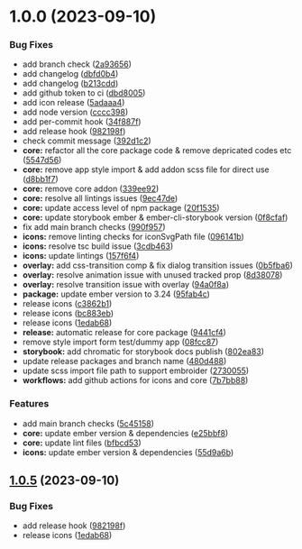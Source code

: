 # 1.0.0 (2023-09-10)


### Bug Fixes

* add branch check ([2a93656](https://github.com/LowBP/ember-elements/commit/2a936565b022a20a26632ba9a4c27450a3dfa195))
* add changelog ([dbfd0b4](https://github.com/LowBP/ember-elements/commit/dbfd0b42e2dd90867db31a4327aca18a9adcb060))
* add changelog ([b213cdd](https://github.com/LowBP/ember-elements/commit/b213cdd7640c8a982ac4e6a177e0e98bb4f478ab))
* add github token to ci ([dbd8005](https://github.com/LowBP/ember-elements/commit/dbd8005635e722e53ac456ba5f1c7450b151ea57))
* add icon release ([5adaaa4](https://github.com/LowBP/ember-elements/commit/5adaaa48d7390410a11ed69b977d6ce6e9133ca6))
* add node version ([cccc398](https://github.com/LowBP/ember-elements/commit/cccc39853b5dda516ad43eb0a7afe759b4ad04e5))
* add per-commit hook ([34f887f](https://github.com/LowBP/ember-elements/commit/34f887ff1116fc20836be1afdd48ec4804bf3c88))
* add release hook ([982198f](https://github.com/LowBP/ember-elements/commit/982198fea9d063e7c87fee7c9b9c62d4c34f6836))
* check commit message ([392d1c2](https://github.com/LowBP/ember-elements/commit/392d1c239e08a6b66c182ff3102979ecd624ee1c))
* **core:** refactor all the core package code & remove depricated codes etc ([5547d56](https://github.com/LowBP/ember-elements/commit/5547d560ef0c1cca035225126c6b8e148d4eb1c0))
* **core:** remove app style import & add addon scss file for direct use ([d8bb1f7](https://github.com/LowBP/ember-elements/commit/d8bb1f769d21990b6f6813a9f27bedc88c748dfc))
* **core:** remove core addon ([339ee92](https://github.com/LowBP/ember-elements/commit/339ee9289701ff69d79b25425bbbab26ae4d478d))
* **core:** resolve all lintings issues ([9ec47de](https://github.com/LowBP/ember-elements/commit/9ec47deeaa70147065e95bc472b102dd9f91a365))
* **core:** update access level of npm package ([20f1535](https://github.com/LowBP/ember-elements/commit/20f1535587c5d9a52c861f281cda2476f902d6d2))
* **core:** update storybook ember & ember-cli-storybook version ([0f8cfaf](https://github.com/LowBP/ember-elements/commit/0f8cfafe26b181f8708b74effb54ba3acced78ac))
* fix add main branch checks ([990f957](https://github.com/LowBP/ember-elements/commit/990f957b1a579fd31aa6befeab4850017ecae148))
* **icons:** remove linting checks for iconSvgPath file ([096141b](https://github.com/LowBP/ember-elements/commit/096141ba502275e0153cc53e34083aac301bd6ff))
* **icons:** resolve tsc build issue ([3cdb463](https://github.com/LowBP/ember-elements/commit/3cdb463d47c989aa4f3914d87e0e8964bbb3b84d))
* **icons:** update lintings ([157f6f4](https://github.com/LowBP/ember-elements/commit/157f6f4d2af741f605e488f8712926f964cdcb9e))
* **overlay:** add css-transition comp & fix dialog transition issues ([0b5fba6](https://github.com/LowBP/ember-elements/commit/0b5fba635acf3fb3338121435601be03ee6c0e88))
* **overlay:** resolve animation issue with unused tracked prop ([8d38078](https://github.com/LowBP/ember-elements/commit/8d38078c8ae382108515b4f85929b0966bf21e6e))
* **overlay:** resolve transition issue with overlay ([94a0f8a](https://github.com/LowBP/ember-elements/commit/94a0f8a8f67d228fb9a30a4186481e0e81f91da1))
* **package:** update ember version to 3.24 ([95fab4c](https://github.com/LowBP/ember-elements/commit/95fab4c19a6ad7c93d41fd08b6407371272cb9cf))
* release icons ([c3862b1](https://github.com/LowBP/ember-elements/commit/c3862b1a729669197d42914f9242929206ff924a))
* release icons ([bc883eb](https://github.com/LowBP/ember-elements/commit/bc883eb51c56d2ba0168e9e12503e06cf1cf3425))
* release icons ([1edab68](https://github.com/LowBP/ember-elements/commit/1edab68175fdfb3db8ca7fb712e2472a532a1d28))
* **release:** automatic release for core package ([9441cf4](https://github.com/LowBP/ember-elements/commit/9441cf487162d2e847c4a90ef0069de281a54197))
* remove style import form test/dummy app ([08fcc87](https://github.com/LowBP/ember-elements/commit/08fcc87b410c82623fbfa777445d06c2722b0b9e))
* **storybook:** add chromatic for storybook docs publish ([802ea83](https://github.com/LowBP/ember-elements/commit/802ea83c70e5873b223393a1ad511c66adf0be7f))
* update release packages and branch name ([480d488](https://github.com/LowBP/ember-elements/commit/480d4883d5c818c992b6f08e3d751cf1f9926002))
* update scss import file path to support embroider ([2730055](https://github.com/LowBP/ember-elements/commit/273005555acf9cf90e0c13ea528bfaec2a31fc5b))
* **workflows:** add github actions for icons and core ([7b7bb88](https://github.com/LowBP/ember-elements/commit/7b7bb88a619d624635d7b3f7528d16880539c797))


### Features

* add main branch checks ([5c45158](https://github.com/LowBP/ember-elements/commit/5c45158010a6de39f308e6c1a106125e545ea790))
* **core:** update ember version & dependencies ([e25bbf8](https://github.com/LowBP/ember-elements/commit/e25bbf8dbb3d184b364bb1457b250c0fd25ed2b0))
* **core:** update lint files ([bfbcd53](https://github.com/LowBP/ember-elements/commit/bfbcd536bf55f536df01df4ce7e7cdd45a146828))
* **icons:** update ember version & dependencies ([55d9a6b](https://github.com/LowBP/ember-elements/commit/55d9a6b1c9fe27227500105677556bcd2fc9ef24))

## [1.0.5](https://github.com/LowBP/ember-elements/compare/@ember-elements/core@1.0.4...@ember-elements/core@1.0.5) (2023-09-10)

### Bug Fixes

- add release hook ([982198f](https://github.com/LowBP/ember-elements/commit/982198fea9d063e7c87fee7c9b9c62d4c34f6836))
- release icons ([1edab68](https://github.com/LowBP/ember-elements/commit/1edab68175fdfb3db8ca7fb712e2472a532a1d28))

